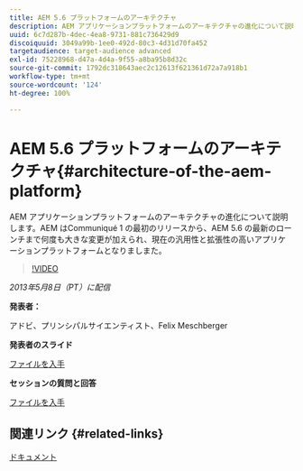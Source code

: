 ```yaml
---
title: AEM 5.6 プラットフォームのアーキテクチャ
description: AEM アプリケーションプラットフォームのアーキテクチャの進化について説明します。AEM は、Communiqué 1 の最初のリリースから、AEM 5.6 の最新のローンチまで何度も変更が加えられ、現在の汎用性と拡張性の高いアプリケーションプラットフォームとなりましまた。
uuid: 6c7d287b-4dec-4ea8-9731-881c736429d9
discoiquuid: 3049a99b-1ee0-492d-80c3-4d31d70fa452
targetaudience: target-audience advanced
exl-id: 75228968-d47a-4d4a-9f55-a8ba95b8d32c
source-git-commit: 1792dc318643aec2c12613f621361d72a7a918b1
workflow-type: tm+mt
source-wordcount: '124'
ht-degree: 100%

---
```


# AEM 5.6 プラットフォームのアーキテクチャ{#architecture-of-the-aem-platform}

AEM アプリケーションプラットフォームのアーキテクチャの進化について説明します。AEM はCommuniqué 1 の最初のリリースから、AEM 5.6 の最新のローンチまで何度も大きな変更が加えられ、現在の汎用性と拡張性の高いアプリケーションプラットフォームとなりましまた。

>[!VIDEO](https://video.tv.adobe.com/v/19575/?quality=9)

*2013年5月8日（PT）に配信*

**発表者：**

アドビ、プリンシパルサイエンティスト、Felix Meschberger

**発表者のスライド**

[ファイルを入手](assets/20130508-aem56-architecture.pdf)

**セッションの質問と回答**

[ファイルを入手](assets/questionsanswers-aem56-architecture.pdf)

## 関連リンク {#related-links}

[ドキュメント](https://docs.adobe.com/docs/en/cq/5-6-1/exploring/introduction.html?wcmmode=disabled)

<!--
[Get back to the Overview](https://helpx.adobe.com/experience-manager/kt/eseminars/gems/aem-index.html)
-->
